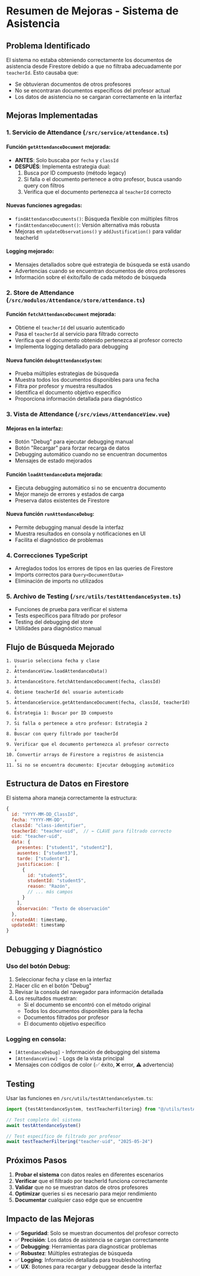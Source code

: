 # Resumen de Mejoras - Sistema de Asistencia

## Problema Identificado

El sistema no estaba obteniendo correctamente los documentos de asistencia desde Firestore debido a que no filtraba adecuadamente por `teacherId`. Esto causaba que:

- Se obtuvieran documentos de otros profesores
- No se encontraran documentos específicos del profesor actual
- Los datos de asistencia no se cargaran correctamente en la interfaz

## Mejoras Implementadas

### 1. Servicio de Attendance (`/src/service/attendance.ts`)

#### Función `getAttendanceDocument` mejorada:

- **ANTES**: Solo buscaba por `fecha` y `classId`
- **DESPUÉS**: Implementa estrategia dual:
  1. Busca por ID compuesto (método legacy)
  2. Si falla o el documento pertenece a otro profesor, busca usando query con filtros
  3. Verifica que el documento pertenezca al `teacherId` correcto

#### Nuevas funciones agregadas:

- `findAttendanceDocuments()`: Búsqueda flexible con múltiples filtros
- `findAttendanceDocument()`: Versión alternativa más robusta
- Mejoras en `updateObservations()` y `addJustification()` para validar teacherId

#### Logging mejorado:

- Mensajes detallados sobre qué estrategia de búsqueda se está usando
- Advertencias cuando se encuentran documentos de otros profesores
- Información sobre el éxito/fallo de cada método de búsqueda

### 2. Store de Attendance (`/src/modulos/Attendance/store/attendance.ts`)

#### Función `fetchAttendanceDocument` mejorada:

- Obtiene el `teacherId` del usuario autenticado
- Pasa el `teacherId` al servicio para filtrado correcto
- Verifica que el documento obtenido pertenezca al profesor correcto
- Implementa logging detallado para debugging

#### Nueva función `debugAttendanceSystem`:

- Prueba múltiples estrategias de búsqueda
- Muestra todos los documentos disponibles para una fecha
- Filtra por profesor y muestra resultados
- Identifica el documento objetivo específico
- Proporciona información detallada para diagnóstico

### 3. Vista de Attendance (`/src/views/AttendanceView.vue`)

#### Mejoras en la interfaz:

- Botón "Debug" para ejecutar debugging manual
- Botón "Recargar" para forzar recarga de datos
- Debugging automático cuando no se encuentran documentos
- Mensajes de estado mejorados

#### Función `loadAttendanceData` mejorada:

- Ejecuta debugging automático si no se encuentra documento
- Mejor manejo de errores y estados de carga
- Preserva datos existentes de Firestore

#### Nueva función `runAttendanceDebug`:

- Permite debugging manual desde la interfaz
- Muestra resultados en consola y notificaciones en UI
- Facilita el diagnóstico de problemas

### 4. Correcciones TypeScript

- Arreglados todos los errores de tipos en las queries de Firestore
- Imports correctos para `Query<DocumentData>`
- Eliminación de imports no utilizados

### 5. Archivo de Testing (`/src/utils/testAttendanceSystem.ts`)

- Funciones de prueba para verificar el sistema
- Tests específicos para filtrado por profesor
- Testing del debugging del store
- Utilidades para diagnóstico manual

## Flujo de Búsqueda Mejorado

```
1. Usuario selecciona fecha y clase
   ↓
2. AttendanceView.loadAttendanceData()
   ↓
3. AttendanceStore.fetchAttendanceDocument(fecha, classId)
   ↓
4. Obtiene teacherId del usuario autenticado
   ↓
5. AttendanceService.getAttendanceDocument(fecha, classId, teacherId)
   ↓
6. Estrategia 1: Buscar por ID compuesto
   ↓
7. Si falla o pertenece a otro profesor: Estrategia 2
   ↓
8. Buscar con query filtrado por teacherId
   ↓
9. Verificar que el documento pertenezca al profesor correcto
   ↓
10. Convertir arrays de Firestore a registros de asistencia
   ↓
11. Si no se encuentra documento: Ejecutar debugging automático
```

## Estructura de Datos en Firestore

El sistema ahora maneja correctamente la estructura:

```javascript
{
  id: "YYYY-MM-DD_ClassId",
  fecha: "YYYY-MM-DD",
  classId: "class-identifier",
  teacherId: "teacher-uid",  // ← CLAVE para filtrado correcto
  uid: "teacher-uid",
  data: {
    presentes: ["student1", "student2"],
    ausentes: ["student3"],
    tarde: ["student4"],
    justificacion: [
      {
        id: "student5",
        studentId: "student5",
        reason: "Razón",
        // ... más campos
      }
    ],
    observación: "Texto de observación"
  },
  createdAt: timestamp,
  updatedAt: timestamp
}
```

## Debugging y Diagnóstico

### Uso del botón Debug:

1. Seleccionar fecha y clase en la interfaz
2. Hacer clic en el botón "Debug"
3. Revisar la consola del navegador para información detallada
4. Los resultados muestran:
   - Si el documento se encontró con el método original
   - Todos los documentos disponibles para la fecha
   - Documentos filtrados por profesor
   - El documento objetivo específico

### Logging en consola:

- `[AttendanceDebug]` - Información de debugging del sistema
- `[AttendanceView]` - Logs de la vista principal
- Mensajes con códigos de color (✅ éxito, ❌ error, ⚠️ advertencia)

## Testing

Usar las funciones en `/src/utils/testAttendanceSystem.ts`:

```javascript
import {testAttendanceSystem, testTeacherFiltering} from "@/utils/testAttendanceSystem"

// Test completo del sistema
await testAttendanceSystem()

// Test específico de filtrado por profesor
await testTeacherFiltering("teacher-uid", "2025-05-24")
```

## Próximos Pasos

1. **Probar el sistema** con datos reales en diferentes escenarios
2. **Verificar** que el filtrado por teacherId funciona correctamente
3. **Validar** que no se muestran datos de otros profesores
4. **Optimizar** queries si es necesario para mejor rendimiento
5. **Documentar** cualquier caso edge que se encuentre

## Impacto de las Mejoras

- ✅ **Seguridad**: Solo se muestran documentos del profesor correcto
- ✅ **Precisión**: Los datos de asistencia se cargan correctamente
- ✅ **Debugging**: Herramientas para diagnosticar problemas
- ✅ **Robustez**: Múltiples estrategias de búsqueda
- ✅ **Logging**: Información detallada para troubleshooting
- ✅ **UX**: Botones para recargar y debuggear desde la interfaz
